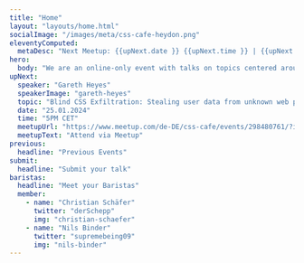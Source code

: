 ```yaml
---
title: "Home"
layout: "layouts/home.html"
socialImage: "/images/meta/css-cafe-heydon.png"
eleventyComputed:
  metaDesc: "Next Meetup: {{upNext.date }} {{upNext.time }} | {{upNext.topic}} by {{upNext.speaker}}"
hero:
  body: "We are an online-only event with talks on topics centered around CSS."
upNext:
  speaker: "Gareth Heyes"
  speakerImage: "gareth-heyes"
  topic: "Blind CSS Exfiltration: Stealing user data from unknown web pages via CSS +++ by Gareth Heyes"
  date: "25.01.2024"
  time: "5PM CET"
  meetupUrl: "https://www.meetup.com/de-DE/css-cafe/events/298480761/?isFirstPublish=true"
  meetupText: "Attend via Meetup"
previous:
  headline: "Previous Events"
submit:
  headline: "Submit your talk"
baristas:
  headline: "Meet your Baristas"
  member:
    - name: "Christian Schäfer"
      twitter: "derSchepp"
      img: "christian-schaefer"
    - name: "Nils Binder"
      twitter: "supremebeing09"
      img: "nils-binder"
---
```

